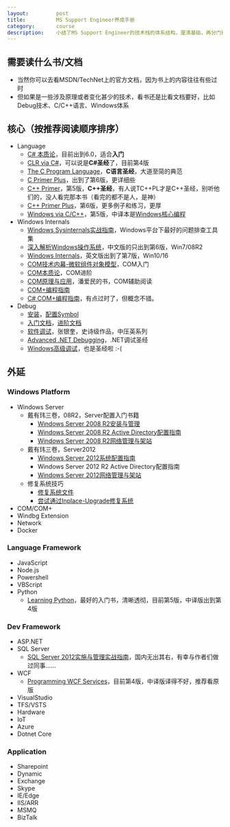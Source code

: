 ```yaml
---
layout:         post
title:          MS Support Engineer养成手册
category:       course
description:    小结了MS Support Engineer的技术栈的体系结构，厘清基础，再分门别类
---
```


## 需要读什么书/文档
- 当然你可以去看MSDN/TechNet上的官方文档，因为书上的内容往往有些过时
- 但如果是一些涉及原理或者变化甚少的技术，看书还是比看文档要好，比如Debug技术、C/C++语言、Windows体系

## 核心（按推荐阅读顺序排序）
- Language
	- [C# 本质论](https://book.douban.com/subject/26966099/)，目前出到6.0，适合**入门**
	- [CLR via C#](https://book.douban.com/subject/26285940/)，可以说是**C#圣经**了，目前第4版
	- [The C Program Language](https://book.douban.com/subject/1139336/)，**C语言圣经**，大道至简的典范
	- [C Primer Plus](https://book.douban.com/subject/26792521/)，出到了第6版，更详细些
	- [C++ Primer](https://book.douban.com/subject/25708312/)，第5版，**C++圣经**，有人说TC++PL才是C++圣经，别听他们的，没人看完那本书（看完的都不是人，是神）
	- [C++ Primer Plus](https://book.douban.com/subject/3542212/)，第6版，更多例子和练习，更厚
	- [Windows via C/C++](https://book.douban.com/subject/2302961/)，第5版，中译本是[Windows核心编程](https://book.douban.com/subject/3235659/)
- Windows Internals
	- [Windows Sysinternals实战指南](https://book.douban.com/subject/27590761/)，Windows平台下最好的问题排查工具集
	- [深入解析Windows操作系统](https://book.douban.com/subject/25844377/)，中文版的只出到第6版，Win7/08R2
	- [Windows Internals](https://docs.microsoft.com/en-us/sysinternals/learn/windows-internals)，英文版出到了第7版，Win10/16
	- [COM技术内幕-微软组件对象模型](https://book.douban.com/subject/1231596/)，COM入门
	- [COM本质论](https://book.douban.com/subject/1231481/)，COM进阶
	- [COM原理与应用](http://product.china-pub.com/3148)，潘爱民的书，COM辅助阅读
	- [COM+编程指南](https://book.douban.com/subject/1231693/)
	- [C# COM+编程指南](https://book.douban.com/subject/1096763/)，有点过时了，但概念不错。
- Debug
	- [安装](https://docs.microsoft.com/en-us/windows-hardware/drivers/debugger/debugger-download-tools)，[配置Symbol](https://docs.microsoft.com/en-us/windows-hardware/drivers/debugger/symbol-path)
	- [入门文档](https://docs.microsoft.com/en-us/windows-hardware/drivers/debugger/getting-started-with-windbg)，[进阶文档](https://docs.microsoft.com/en-us/windows-hardware/drivers/debugger/debugging-using-windbg)
	- [软件调试](https://book.douban.com/subject/3088353/)，张银奎，史诗级作品，中压英系列
	- [Advanced .NET Debugging](https://www.xcode.me/book/dot-net-advanced-debug-book)，.NET调试圣经
	- [Windows高级调试](https://book.douban.com/subject/3781532/)，也是圣经啦 :-(

## 外延

### Windows Platform
- Windows Server
	- 戴有玮三卷，08R2，Server配置入门书籍
		- [Windows Server 2008 R2安装与管理](https://book.douban.com/subject/5450815/)
		- [Windows Server 2008 R2 Active Directory配置指南](https://book.douban.com/subject/5418964/)
		- [Windows Server 2008 R2网络管理与架站](https://book.douban.com/subject/5921486/)
	- 戴有玮三卷，Server2012
		- [Windows Server 2012系统配置指南](https://book.douban.com/subject/25901051/)
		- Windows Server 2012 R2 Active Directory配置指南
		- [Windows Server 2012网络管理与架站](https://book.douban.com/subject/25876180/)
	- 修复系统技巧
		- [修复系统文件](https://support.microsoft.com/en-us/help/947821/fix-windows-update-errors-by-using-the-dism-or-system-update-readiness)
		- [尝试通过Inplace-Upgrade修复系统](https://support.microsoft.com/en-sg/help/2255099/how-to-perform-an-in-place-upgrade-on-windows-vista-windows-7-windows)
- COM/COM+ 
- Windbg Extension
- Network
- Docker

### Language Framework
- JavaScript
- Node.js
- Powershell
- VBScript
- Python
	- [Learning Python](https://book.douban.com/subject/24878044/)，最好的入门书，清晰透彻，目前第5版，中译版出到第4版

### Dev Framework
- ASP.NET
- SQL Server
	- [SQL Server 2012实施与管理实战指南](https://book.douban.com/subject/21823753/)，国内无出其右，有幸与作者们做过同事……
- WCF
	- [Programming WCF Services](http://shop.oreilly.com/product/0636920032373.do)，目前第4版，中译版译得不好，推荐看原版
- VisualStudio
- TFS/VSTS
- Hardware
- IoT
- Azure
- Dotnet Core

### Application
- Sharepoint
- Dynamic
- Exchange
- Skype
- IE/Edge
- IIS/ARR
- MSMQ
- BizTalk